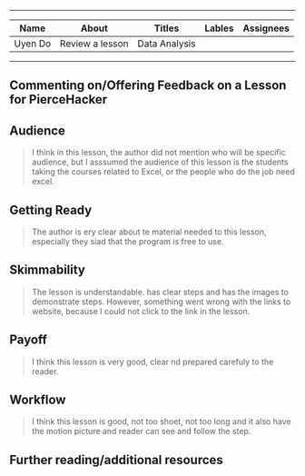 

---
Name|About|Titles|Lables|Assignees|
---|---|---|---|---|
Uyen Do|Review a lesson|Data Analysis| ||

---

## Commenting on/Offering Feedback on a Lesson for PierceHacker

## Audience
> I think in this lesson, the author did not mention who will be specific audience, but I asssumed the audience of this lesson is the students taking the courses related to Excel,
or the people who do the job need excel.

## Getting Ready
> The author is ery clear about te material needed to this lesson, especially they siad that the program is free to use.


## Skimmability
> The lesson is understandable. has clear steps and has the images to demonstrate steps.
However, something went wrong with the links to website, because I could not click to the link in the lesson.

## Payoff
> I think this lesson is very good, clear nd prepared carefuly to the reader. 

## Workflow
> I think this lesson is good, not too shoet, not too long and it also have the motion picture and reader can see and follow the step. 


## Further reading/additional resources


